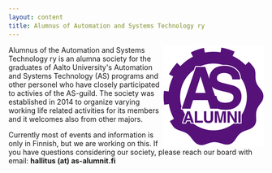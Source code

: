 ```yaml
---
layout: content
title: Alumnus of Automation and Systems Technology ry
---
```


<img style="float: right" src="/img/AS-alumnien_leima-200x200.png"/>

Alumnus of the Automation and Systems Technology ry is an alumna society for the graduates of Aalto University's Automation and Systems Technology (AS) programs and other personel who have closely participated to activies of the AS-guild.
The society was established in 2014 to organize varying working life related activities for its members and it welcomes also from other majors.

Currently most of events and information is only in Finnish, but we are working on this. If you have questions considering our society, please reach our board with email: **hallitus (at) as-alumnit.fi**
 
